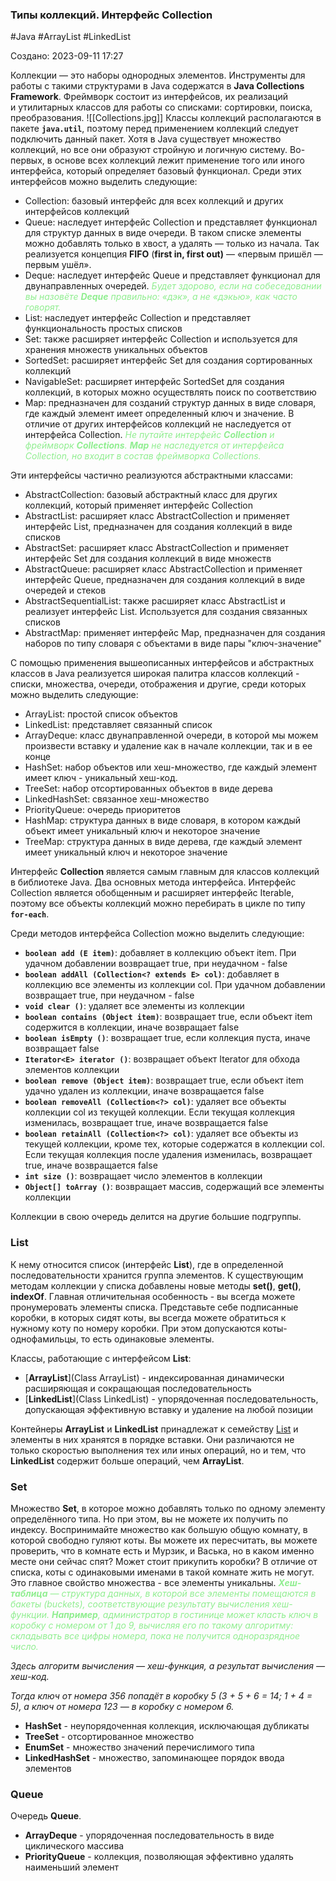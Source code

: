 ### Типы коллекций. Интерфейс Collection ###

#Java #ArrayList #LinkedList

Создано: 2023-09-11 17:27

Коллекции — это наборы однородных элементов. Инструменты для работы с такими структурами в Java содержатся в **Java Collections Framework**. Фреймворк состоит из интерфейсов, их реализаций и утилитарных классов для работы со списками: сортировки, поиска, преобразования.
![[Collections.jpg]]
Классы коллекций располагаются в пакете **`java.util`**, поэтому перед применением коллекций следует подключить данный пакет.
Хотя в Java существует множество коллекций, но все они образуют стройную и логичную систему. Во-первых, в основе всех коллекций лежит применение того или иного интерфейса, который определяет базовый функционал. Среди этих интерфейсов можно выделить следующие:
- Collection: базовый интерфейс для всех коллекций и других интерфейсов коллекций
- Queue: наследует интерфейс Collection и представляет функционал для структур данных в виде очереди. В таком списке элементы можно добавлять только в хвост, а удалять — только из начала. Так реализуется концепция **FIFO** (**first in, first out)** — «первым пришёл — первым ушёл».
- Deque: наследует интерфейс Queue и представляет функционал для двунаправленных очередей. <span style="color: lightgreen"><i>Будет здорово, если на собеседовании вы назовёте <b>Deque</b> правильно: «дэк», а не «дэкью», как часто говорят.</i></span>
- List: наследует интерфейс Collection и представляет функциональность простых списков  
- Set: также расширяет интерфейс Collection и используется для хранения множеств уникальных объектов
- SortedSet: расширяет интерфейс Set для создания сортированных коллекций
- NavigableSet: расширяет интерфейс SortedSet для создания коллекций, в которых можно осуществлять поиск по соответствию
- Map: предназначен для созданий структур данных в виде словаря, где каждый элемент имеет определенный ключ и значение. В отличие от других интерфейсов коллекций не наследуется от интерфейса Collection.  <span style="color: lightgreen"><i>Не путайте интерфейс <b>Collection</b> и фреймворк <b>Collections</b>. <b>Map</b> не наследуется от интерфейса Collection, но входит в состав фреймворка Collections.</i></span>

Эти интерфейсы частично реализуются абстрактными классами:
- AbstractCollection: базовый абстрактный класс для других коллекций, который применяет интерфейс Collection
- AbstractList: расширяет класс AbstractCollection и применяет интерфейс List, предназначен для создания коллекций в виде списков
- AbstractSet: расширяет класс AbstractCollection и применяет интерфейс Set для создания коллекций в виде множеств
- AbstractQueue: расширяет класс AbstractCollection и применяет интерфейс Queue, предназначен для создания коллекций в виде очередей и стеков
- AbstractSequentialList: также расширяет класс AbstractList и реализует интерфейс List. Используется для создания связанных списков
- AbstractMap: применяет интерфейс Map, предназначен для создания наборов по типу словаря с объектами в виде пары "ключ-значение"

С помощью применения вышеописанных интерфейсов и абстрактных классов в Java реализуется широкая палитра классов коллекций - списки, множества, очереди, отображения и другие, среди которых можно выделить следующие:
- ArrayList: простой список объектов
- LinkedList: представляет связанный список
- ArrayDeque: класс двунаправленной очереди, в которой мы можем произвести вставку и удаление как в начале коллекции, так и в ее конце
- HashSet: набор объектов или хеш-множество, где каждый элемент имеет ключ - уникальный хеш-код. 
- TreeSet: набор отсортированных объектов в виде дерева
- LinkedHashSet: связанное хеш-множество
- PriorityQueue: очередь приоритетов
- HashMap: структура данных в виде словаря, в котором каждый объект имеет уникальный ключ и некоторое значение
- TreeMap: структура данных в виде дерева, где каждый элемент имеет уникальный ключ и некоторое значение

Интерфейс **Collection** является самым главным для классов коллекций в библиотеке Java. Два основных метода интерфейса.  Интерфейс Collection является обобщенным и расширяет интерфейс Iterable, поэтому все объекты коллекций можно перебирать в цикле по типу **`for-each`**.

Среди методов интерфейса Collection можно выделить следующие:
- **`boolean add (E item)`**: добавляет в коллекцию объект item. При удачном добавлении возвращает true, при неудачном - false
- **`boolean addAll (Collection<? extends E> col)`**: добавляет в коллекцию все элементы из коллекции col. При удачном добавлении возвращает true, при неудачном - false
- **`void clear ()`**: удаляет все элементы из коллекции
- **`boolean contains (Object item)`**: возвращает true, если объект item содержится в коллекции, иначе возвращает false
- **`boolean isEmpty ()`**: возвращает true, если коллекция пуста, иначе возвращает false
- **`Iterator<E> iterator ()`**: возвращает объект Iterator для обхода элементов коллекции
- **`boolean remove (Object item)`**: возвращает true, если объект item удачно удален из коллекции, иначе возвращается false
- **`boolean removeAll (Collection<?> col)`**: удаляет все объекты коллекции col из текущей коллекции. Если текущая коллекция изменилась, возвращает true, иначе возвращается false
- **`boolean retainAll (Collection<?> col)`**: удаляет все объекты из текущей коллекции, кроме тех, которые содержатся в коллекции col. Если текущая коллекция после удаления изменилась, возвращает true, иначе возвращается false
- **`int size ()`**: возвращает число элементов в коллекции
- **`Object[] toArray ()`**: возвращает массив, содержащий все элементы коллекции

Коллекции в свою очередь делится на другие большие подгруппы.
### List ###

К нему относится список (интерфейс **List**), где в определенной последовательности хранится группа элементов. К существующим методам коллекции у списка добавлены новые методы **set()**, **get()**, **indexOf**. Главная отличительная особенность - вы всегда можете пронумеровать элементы списка. Представьте себе подписанные коробки, в которых сидят коты, вы всегда можете обратиться к нужному коту по номеру коробки. При этом допускаются коты-однофамильцы, то есть одинаковые элементы.

Классы, работающие с интерфейсом **List**:

- [**ArrayList**](Class ArrayList) - индексированная динамически расширяющая и сокращающая последовательность
- [**LinkedList**](Class LinkedList) - упорядоченная последовательность, допускающая эффективную вставку и удаление на любой позиции

Контейнеры **ArrayList** и  **LinkedList** принадлежат к семейству [List](https://developer.alexanderklimov.ru/android/java/arraylist.php#list) и элементы в них хранятся в порядке вставки. Они различаются не только скоростью выполнения тех или иных операций, но и тем, что **LinkedList** содержит больше операций, чем **ArrayList**.

### Set ###

Множество **Set**, в которое можно добавлять только по одному элементу определённого типа. Но при этом, вы не можете их получить по индексу. Воспринимайте множество как большую общую комнату, в которой свободно гуляют коты. Вы можете их пересчитать, вы можете проверить, что в комнате есть и Мурзик, и Васька, но в каком именно месте они сейчас спят? Может стоит прикупить коробки? В отличие от списка, коты с одинаковыми именами в такой комнате жить не могут. Это главное свойство множества - все элементы уникальны.
<span style="color: lightgreen"><i><b>Хеш-таблица</b> — структура данных, в которой все элементы помещаются в бакеты (buckets), соответствующие результату вычисления хеш-функции.</i></span>
<span style="color: lightgreen"><i><b>Например</b>, администратор в гостинице может класть ключ в коробку с номером от 1 до 9, вычисляя его по такому алгоритму: складывать все цифры номера, пока не получится одноразрядное число.

Здесь алгоритм вычисления — хеш-функция, а результат вычисления — хеш-код.

Тогда ключ от номера 356 попадёт в коробку 5 (3 + 5 + 6 = 14; 1 + 4 = 5), а ключ от номера 123 — в коробку с номером 6.</i></span>
- **HashSet** - неупорядоченная коллекция, исключающая дубликаты
- **TreeSet** - отсортированное множество
- **EnumSet** - множество значений перечислимого типа
- **LinkedHashSet** - множество, запоминающее порядок ввода элементов

### Queue ###

Очередь **Queue**.

- **ArrayDeque** - упорядоченная последовательность в виде циклического массива
- **PriorityQueue** - коллекция, позволяющая эффективно удалять наименьший элемент
